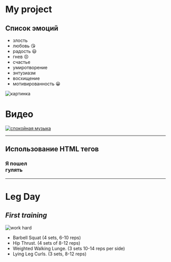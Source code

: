 # My project
## Список эмоций
* злость
* любовь :kissing_heart:
* радость :smiley:
* гнев :persevere:
* счастье
* умиротворение
* энтузиазм
* восхищение
* мотивированность :grinning:


![картинка](https://berez.org/uploads/posts/2020-03/1584418352_s1200.jpg)

# Видео
[![спокойная музыка](https://www.shkolazhizni.ru/img/content/i187/187867_or.jpg)](https://www.youtube.com/watch?v=S7U8ExhCK50)

---
## Использование HTML тегов
### **Я пошел <br> гулять**
---
# Leg Day

## _**First training**_
![work hard](https://www.insbright.com/wp-content/uploads/163/hard-work-motivational-quotes.jpg)

* Barbell Squat (4 sets, 6-10 reps)
* Hip Thrust. (4 sets of 8-12 reps)
* Weighted Walking Lunge. (3 sets 10-14 reps per side)
* Lying Leg Curls. (3 sets, 8-12 reps)
